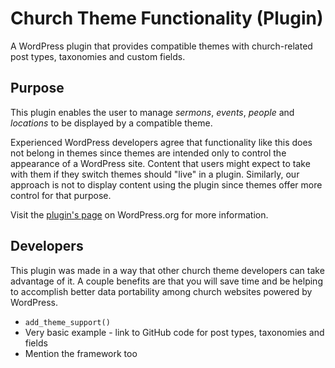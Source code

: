 Church Theme Functionality (Plugin)
===================================

A WordPress plugin that provides compatible themes with church-related post types, taxonomies and custom fields.

Purpose
-------

This plugin enables the user to manage *sermons*, *events*, *people* and *locations* to be displayed by a compatible theme.

Experienced WordPress developers agree that functionality like this does not belong in themes since themes are intended only to control the appearance of a WordPress site. Content that users might expect to take with them if they switch themes should "live" in a plugin. Similarly, our approach is not to display content using the plugin since themes offer more control for that purpose.

Visit the [plugin's page](http://wordpress.org/plugins/church-theme-functionality) on WordPress.org for more information.

Developers
----------

This plugin was made in a way that other church theme developers can take advantage of it. A couple benefits are that you will save time and be helping to accomplish better data portability among church websites powered by WordPress.

* ``add_theme_support()``
* Very basic example - link to GitHub code for post types, taxonomies and fields
* Mention the framework too